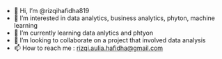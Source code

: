 - 👋 Hi, I’m @rizqihafidha819
- 👀 I’m interested in data analytics, business analytics, phyton, machine learning
- 🌱 I’m currently learning data anlytics and phtyon
- 💞️ I’m looking to collaborate on a project that involved data analysis 
- 📫 How to reach me : rizqi.aulia.hafidha@gmail.com

<!---
rizqihafidha819/rizqihafidha819 is a ✨ special ✨ repository because its `README.md` (this file) appears on your GitHub profile.
You can click the Preview link to take a look at your changes.
--->
